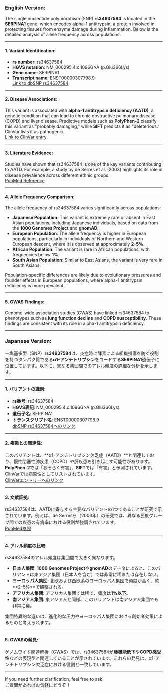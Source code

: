 ### English Version:

The single nucleotide polymorphism (SNP) **rs34637584** is located in the **SERPINA1** gene, which encodes alpha-1 antitrypsin, a protein involved in protecting tissues from enzyme damage during inflammation. Below is the detailed analysis of allele frequency across populations:

---

#### 1. **Variant Identification**:
- **rs number**: rs34637584
- **HGVS notation**: NM_000295.4:c.1096G>A (p.Glu366Lys)
- **Gene name**: SERPINA1
- **Transcript name**: ENST00000307798.9  
  [Link to dbSNP rs34637584](https://www.ncbi.nlm.nih.gov/snp/rs34637584)

---

#### 2. **Disease Associations**:
This variant is associated with **alpha-1 antitrypsin deficiency (AATD)**, a genetic condition that can lead to chronic obstructive pulmonary disease (COPD) and liver disease. Predictive models such as **PolyPhen-2** classify this variant as "probably damaging," while **SIFT** predicts it as "deleterious." ClinVar lists it as pathogenic.  
[Link to ClinVar entry](https://www.ncbi.nlm.nih.gov/clinvar/variation/rs34637584)

---

#### 3. **Literature Evidence**:
Studies have shown that rs34637584 is one of the key variants contributing to AATD. For example, a study by de Serres et al. (2003) highlights its role in disease prevalence across different ethnic groups.  
[PubMed Reference](https://pubmed.ncbi.nlm.nih.gov/12576316/)

---

#### 4. **Allele Frequency Comparison**:
The allele frequency of rs34637584 varies significantly across populations:

- **Japanese Population**: This variant is extremely rare or absent in East Asian populations, including Japanese individuals, based on data from the **1000 Genomes Project** and **gnomAD**.
- **European Population**: The allele frequency is higher in European populations, particularly in individuals of Northern and Western European descent, where it is observed at approximately **2–5%**.
- **African Population**: The variant is rare in African populations, with frequencies below **1%**.
- **South Asian Population**: Similar to East Asians, the variant is very rare in South Asians.

Population-specific differences are likely due to evolutionary pressures and founder effects in European populations, where alpha-1 antitrypsin deficiency is more prevalent.

---

#### 5. **GWAS Findings**:
Genome-wide association studies (GWAS) have linked rs34637584 to phenotypes such as **lung function decline** and **COPD susceptibility**. These findings are consistent with its role in alpha-1 antitrypsin deficiency.

---

### Japanese Version:

一塩基多型（SNP）**rs34637584**は、炎症時に酵素による組織損傷を防ぐ役割を持つタンパク質である**α1-アンチトリプシン**をコードする**SERPINA1**遺伝子に位置しています。以下に、異なる集団間でのアレル頻度の詳細な分析を示します。

---

#### 1. **バリアントの識別**:
- **rs番号**: rs34637584
- **HGVS表記**: NM_000295.4:c.1096G>A (p.Glu366Lys)
- **遺伝子名**: SERPINA1
- **トランスクリプト名**: ENST00000307798.9  
  [dbSNP rs34637584へのリンク](https://www.ncbi.nlm.nih.gov/snp/rs34637584)

---

#### 2. **疾患との関連性**:
このバリアントは、**α1-アンチトリプシン欠乏症（AATD）**と関連しており、慢性閉塞性肺疾患（COPD）や肝疾患を引き起こす可能性があります。**PolyPhen-2**では「おそらく有害」、**SIFT**では「有害」と予測されています。ClinVarでは病原性としてリストされています。  
[ClinVarエントリーへのリンク](https://www.ncbi.nlm.nih.gov/clinvar/variation/rs34637584)

---

#### 3. **文献証拠**:
rs34637584は、AATDに寄与する主要なバリアントの1つであることが研究で示されています。例えば、de Serresら（2003年）の研究では、異なる民族グループ間での疾患の有病率における役割が強調されています。  
[PubMed参照](https://pubmed.ncbi.nlm.nih.gov/12576316/)

---

#### 4. **アレル頻度の比較**:
rs34637584のアレル頻度は集団間で大きく異なります。

- **日本人集団**: **1000 Genomes Project**や**gnomAD**のデータによると、このバリアントは東アジア集団（日本人を含む）では非常に稀または存在しない。
- **ヨーロッパ人集団**: 北欧および西欧系のヨーロッパ人集団で頻度が高く、約**2–5%**で観察される。
- **アフリカ人集団**: アフリカ人集団では稀で、頻度は**1%以下**。
- **南アジア人集団**: 東アジア人と同様、このバリアントは南アジア人集団でも非常に稀。

集団特異的な違いは、進化的な圧力やヨーロッパ人集団における創始者効果によるものと考えられます。

---

#### 5. **GWASの発見**:
ゲノムワイド関連解析（GWAS）では、rs34637584が**肺機能低下**や**COPD感受性**などの表現型と関連していることが示されています。これらの発見は、α1-アンチトリプシン欠乏症における役割と一致しています。

--- 

If you need further clarification, feel free to ask!  
ご質問があればお気軽にどうぞ！